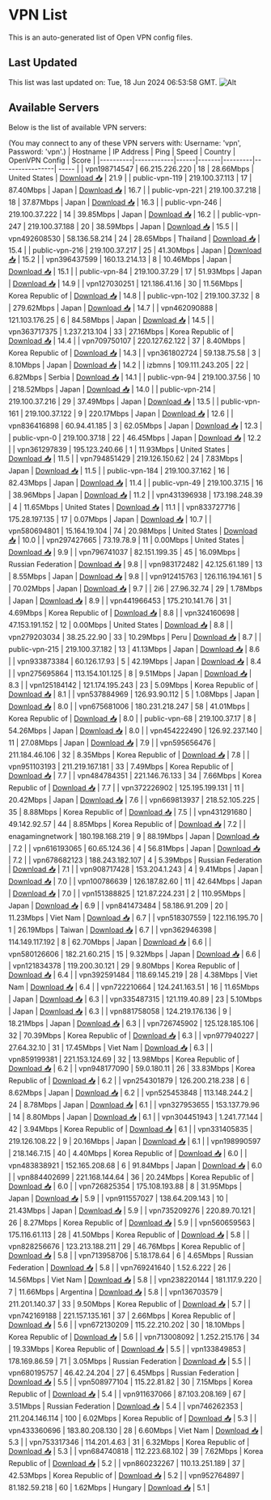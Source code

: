 # VPN List

This is an auto-generated list of Open VPN config files.

## Last Updated

This list was last updated on: Tue, 18 Jun 2024 06:53:58 GMT.
![Alt](https://repobeats.axiom.co/api/embed/186b98318ef1479477931607c1ad7d823f12451f.svg "Repobeats analytics image")

## Available Servers

Below is the list of available VPN servers:

(You may connect to any of these VPN servers with: Username: 'vpn', Password: 'vpn'.)
| Hostname | IP Address | Ping | Speed | Country | OpenVPN Config | Score |
|----------|------------|------|-------|---------|----------------| ----- |
| vpn198714547 | 66.215.226.220 | 18 | 28.66Mbps | United States | [Download 📥](./configs/server_0_US.ovpn) | 21.9 |
| public-vpn-119 | 219.100.37.113 | 17 | 87.40Mbps | Japan | [Download 📥](./configs/server_1_JP.ovpn) | 16.7 |
| public-vpn-221 | 219.100.37.218 | 18 | 37.87Mbps | Japan | [Download 📥](./configs/server_2_JP.ovpn) | 16.3 |
| public-vpn-246 | 219.100.37.222 | 14 | 39.85Mbps | Japan | [Download 📥](./configs/server_3_JP.ovpn) | 16.2 |
| public-vpn-247 | 219.100.37.188 | 20 | 38.59Mbps | Japan | [Download 📥](./configs/server_4_JP.ovpn) | 15.5 |
| vpn492608530 | 58.136.58.214 | 24 | 28.65Mbps | Thailand | [Download 📥](./configs/server_5_TH.ovpn) | 15.4 |
| public-vpn-216 | 219.100.37.217 | 25 | 41.30Mbps | Japan | [Download 📥](./configs/server_6_JP.ovpn) | 15.2 |
| vpn396437599 | 160.13.214.13 | 8 | 10.46Mbps | Japan | [Download 📥](./configs/server_7_JP.ovpn) | 15.1 |
| public-vpn-84 | 219.100.37.29 | 17 | 51.93Mbps | Japan | [Download 📥](./configs/server_8_JP.ovpn) | 14.9 |
| vpn127030251 | 121.186.41.16 | 30 | 11.56Mbps | Korea Republic of | [Download 📥](./configs/server_9_KR.ovpn) | 14.8 |
| public-vpn-102 | 219.100.37.32 | 8 | 279.62Mbps | Japan | [Download 📥](./configs/server_10_JP.ovpn) | 14.7 |
| vpn462090888 | 121.103.176.25 | 6 | 84.58Mbps | Japan | [Download 📥](./configs/server_11_JP.ovpn) | 14.5 |
| vpn363717375 | 1.237.213.104 | 33 | 27.16Mbps | Korea Republic of | [Download 📥](./configs/server_12_KR.ovpn) | 14.4 |
| vpn709750107 | 220.127.62.122 | 37 | 8.40Mbps | Korea Republic of | [Download 📥](./configs/server_13_KR.ovpn) | 14.3 |
| vpn361802724 | 59.138.75.58 | 3 | 8.10Mbps | Japan | [Download 📥](./configs/server_14_JP.ovpn) | 14.2 |
| izbmns | 109.111.243.205 | 22 | 6.82Mbps | Serbia | [Download 📥](./configs/server_15_RS.ovpn) | 14.1 |
| public-vpn-94 | 219.100.37.56 | 10 | 218.52Mbps | Japan | [Download 📥](./configs/server_16_JP.ovpn) | 14.0 |
| public-vpn-214 | 219.100.37.216 | 29 | 37.49Mbps | Japan | [Download 📥](./configs/server_17_JP.ovpn) | 13.5 |
| public-vpn-161 | 219.100.37.122 | 9 | 220.17Mbps | Japan | [Download 📥](./configs/server_18_JP.ovpn) | 12.6 |
| vpn836416898 | 60.94.41.185 | 3 | 62.05Mbps | Japan | [Download 📥](./configs/server_19_JP.ovpn) | 12.3 |
| public-vpn-0 | 219.100.37.18 | 22 | 46.45Mbps | Japan | [Download 📥](./configs/server_20_JP.ovpn) | 12.2 |
| vpn361297839 | 195.123.240.66 | 1 | 11.93Mbps | United States | [Download 📥](./configs/server_21_US.ovpn) | 11.5 |
| vpn794851429 | 219.126.150.62 | 24 | 7.83Mbps | Japan | [Download 📥](./configs/server_22_JP.ovpn) | 11.5 |
| public-vpn-184 | 219.100.37.162 | 16 | 82.43Mbps | Japan | [Download 📥](./configs/server_23_JP.ovpn) | 11.4 |
| public-vpn-49 | 219.100.37.15 | 16 | 38.96Mbps | Japan | [Download 📥](./configs/server_24_JP.ovpn) | 11.2 |
| vpn431396938 | 173.198.248.39 | 4 | 11.65Mbps | United States | [Download 📥](./configs/server_25_US.ovpn) | 11.1 |
| vpn833727716 | 175.28.197.135 | 17 | 0.07Mbps | Japan | [Download 📥](./configs/server_26_JP.ovpn) | 10.7 |
| vpn580694801 | 15.164.19.104 | 74 | 20.98Mbps | United States | [Download 📥](./configs/server_27_US.ovpn) | 10.0 |
| vpn297427665 | 73.19.78.9 | 11 | 0.00Mbps | United States | [Download 📥](./configs/server_28_US.ovpn) | 9.9 |
| vpn796741037 | 82.151.199.35 | 45 | 16.09Mbps | Russian Federation | [Download 📥](./configs/server_29_RU.ovpn) | 9.8 |
| vpn983172482 | 42.125.61.189 | 13 | 8.55Mbps | Japan | [Download 📥](./configs/server_30_JP.ovpn) | 9.8 |
| vpn912415763 | 126.116.194.161 | 5 | 70.02Mbps | Japan | [Download 📥](./configs/server_31_JP.ovpn) | 9.7 |
| 2i6 | 27.96.32.74 | 29 | 1.78Mbps | Japan | [Download 📥](./configs/server_32_JP.ovpn) | 8.9 |
| vpn441966453 | 175.210.141.76 | 31 | 4.69Mbps | Korea Republic of | [Download 📥](./configs/server_33_KR.ovpn) | 8.8 |
| vpn324160698 | 47.153.191.152 | 12 | 0.00Mbps | United States | [Download 📥](./configs/server_34_US.ovpn) | 8.8 |
| vpn279203034 | 38.25.22.90 | 33 | 10.29Mbps | Peru | [Download 📥](./configs/server_35_PE.ovpn) | 8.7 |
| public-vpn-215 | 219.100.37.182 | 13 | 41.13Mbps | Japan | [Download 📥](./configs/server_36_JP.ovpn) | 8.6 |
| vpn933873384 | 60.126.17.93 | 5 | 42.19Mbps | Japan | [Download 📥](./configs/server_37_JP.ovpn) | 8.4 |
| vpn275695864 | 113.154.101.125 | 8 | 9.51Mbps | Japan | [Download 📥](./configs/server_38_JP.ovpn) | 8.3 |
| vpn125184142 | 121.174.195.243 | 23 | 5.09Mbps | Korea Republic of | [Download 📥](./configs/server_39_KR.ovpn) | 8.1 |
| vpn537884969 | 126.93.90.112 | 5 | 1.08Mbps | Japan | [Download 📥](./configs/server_40_JP.ovpn) | 8.0 |
| vpn675681006 | 180.231.218.247 | 58 | 41.01Mbps | Korea Republic of | [Download 📥](./configs/server_41_KR.ovpn) | 8.0 |
| public-vpn-68 | 219.100.37.17 | 8 | 54.26Mbps | Japan | [Download 📥](./configs/server_42_JP.ovpn) | 8.0 |
| vpn454222490 | 126.92.237.140 | 11 | 27.08Mbps | Japan | [Download 📥](./configs/server_43_JP.ovpn) | 7.9 |
| vpn595656476 | 211.184.46.106 | 32 | 8.35Mbps | Korea Republic of | [Download 📥](./configs/server_44_KR.ovpn) | 7.8 |
| vpn951103193 | 211.219.167.181 | 33 | 7.49Mbps | Korea Republic of | [Download 📥](./configs/server_45_KR.ovpn) | 7.7 |
| vpn484784351 | 221.146.76.133 | 34 | 7.66Mbps | Korea Republic of | [Download 📥](./configs/server_46_KR.ovpn) | 7.7 |
| vpn372226902 | 125.195.199.131 | 11 | 20.42Mbps | Japan | [Download 📥](./configs/server_47_JP.ovpn) | 7.6 |
| vpn669813937 | 218.52.105.225 | 35 | 8.88Mbps | Korea Republic of | [Download 📥](./configs/server_48_KR.ovpn) | 7.5 |
| vpn431291680 | 49.142.92.57 | 44 | 8.85Mbps | Korea Republic of | [Download 📥](./configs/server_49_KR.ovpn) | 7.2 |
| enagamingnetwork | 180.198.168.219 | 9 | 88.19Mbps | Japan | [Download 📥](./configs/server_50_JP.ovpn) | 7.2 |
| vpn616193065 | 60.65.124.36 | 4 | 56.81Mbps | Japan | [Download 📥](./configs/server_51_JP.ovpn) | 7.2 |
| vpn678682123 | 188.243.182.107 | 4 | 5.39Mbps | Russian Federation | [Download 📥](./configs/server_52_RU.ovpn) | 7.1 |
| vpn908717428 | 153.204.1.243 | 4 | 9.41Mbps | Japan | [Download 📥](./configs/server_53_JP.ovpn) | 7.0 |
| vpn100786639 | 126.187.82.60 | 11 | 42.64Mbps | Japan | [Download 📥](./configs/server_54_JP.ovpn) | 7.0 |
| vpn151388825 | 121.87.224.231 | 2 | 110.95Mbps | Japan | [Download 📥](./configs/server_55_JP.ovpn) | 6.9 |
| vpn841473484 | 58.186.91.209 | 20 | 11.23Mbps | Viet Nam | [Download 📥](./configs/server_56_VN.ovpn) | 6.7 |
| vpn518307559 | 122.116.195.70 | 1 | 26.19Mbps | Taiwan | [Download 📥](./configs/server_57_TW.ovpn) | 6.7 |
| vpn362946398 | 114.149.117.192 | 8 | 62.70Mbps | Japan | [Download 📥](./configs/server_58_JP.ovpn) | 6.6 |
| vpn580126606 | 182.21.60.215 | 15 | 9.32Mbps | Japan | [Download 📥](./configs/server_59_JP.ovpn) | 6.6 |
| vpn121834378 | 119.200.30.121 | 29 | 9.80Mbps | Korea Republic of | [Download 📥](./configs/server_60_KR.ovpn) | 6.4 |
| vpn392591484 | 118.69.145.219 | 28 | 4.38Mbps | Viet Nam | [Download 📥](./configs/server_61_VN.ovpn) | 6.4 |
| vpn722210664 | 124.241.163.51 | 16 | 11.65Mbps | Japan | [Download 📥](./configs/server_62_JP.ovpn) | 6.3 |
| vpn335487315 | 121.119.40.89 | 23 | 5.10Mbps | Japan | [Download 📥](./configs/server_63_JP.ovpn) | 6.3 |
| vpn881758058 | 124.219.176.136 | 9 | 18.21Mbps | Japan | [Download 📥](./configs/server_64_JP.ovpn) | 6.3 |
| vpn726745902 | 125.128.185.106 | 32 | 70.39Mbps | Korea Republic of | [Download 📥](./configs/server_65_KR.ovpn) | 6.3 |
| vpn977940227 | 27.64.32.10 | 31 | 17.45Mbps | Viet Nam | [Download 📥](./configs/server_66_VN.ovpn) | 6.3 |
| vpn859199381 | 221.153.124.69 | 32 | 13.98Mbps | Korea Republic of | [Download 📥](./configs/server_67_KR.ovpn) | 6.2 |
| vpn948177090 | 59.0.180.11 | 26 | 33.83Mbps | Korea Republic of | [Download 📥](./configs/server_68_KR.ovpn) | 6.2 |
| vpn254301879 | 126.200.218.238 | 6 | 8.62Mbps | Japan | [Download 📥](./configs/server_69_JP.ovpn) | 6.2 |
| vpn525453848 | 113.148.244.2 | 24 | 8.78Mbps | Japan | [Download 📥](./configs/server_70_JP.ovpn) | 6.1 |
| vpn327953655 | 153.137.79.96 | 14 | 8.80Mbps | Japan | [Download 📥](./configs/server_71_JP.ovpn) | 6.1 |
| vpn304451943 | 1.241.77.144 | 42 | 3.94Mbps | Korea Republic of | [Download 📥](./configs/server_72_KR.ovpn) | 6.1 |
| vpn331405835 | 219.126.108.22 | 9 | 20.16Mbps | Japan | [Download 📥](./configs/server_73_JP.ovpn) | 6.1 |
| vpn198990597 | 218.146.7.15 | 40 | 4.40Mbps | Korea Republic of | [Download 📥](./configs/server_74_KR.ovpn) | 6.0 |
| vpn483838921 | 152.165.208.68 | 6 | 91.84Mbps | Japan | [Download 📥](./configs/server_75_JP.ovpn) | 6.0 |
| vpn884402699 | 221.168.144.64 | 36 | 20.24Mbps | Korea Republic of | [Download 📥](./configs/server_76_KR.ovpn) | 6.0 |
| vpn726825354 | 175.108.193.88 | 8 | 31.95Mbps | Japan | [Download 📥](./configs/server_77_JP.ovpn) | 5.9 |
| vpn911557027 | 138.64.209.143 | 10 | 21.43Mbps | Japan | [Download 📥](./configs/server_78_JP.ovpn) | 5.9 |
| vpn735209276 | 220.89.70.121 | 26 | 8.27Mbps | Korea Republic of | [Download 📥](./configs/server_79_KR.ovpn) | 5.9 |
| vpn560659563 | 175.116.61.113 | 28 | 41.50Mbps | Korea Republic of | [Download 📥](./configs/server_80_KR.ovpn) | 5.8 |
| vpn828256676 | 123.213.188.211 | 29 | 46.76Mbps | Korea Republic of | [Download 📥](./configs/server_81_KR.ovpn) | 5.8 |
| vpn713958706 | 5.18.178.64 | 6 | 4.65Mbps | Russian Federation | [Download 📥](./configs/server_82_RU.ovpn) | 5.8 |
| vpn769241640 | 1.52.6.222 | 26 | 14.56Mbps | Viet Nam | [Download 📥](./configs/server_83_VN.ovpn) | 5.8 |
| vpn238220144 | 181.117.9.220 | 7 | 11.66Mbps | Argentina | [Download 📥](./configs/server_84_AR.ovpn) | 5.8 |
| vpn136703579 | 211.201.140.37 | 33 | 9.50Mbps | Korea Republic of | [Download 📥](./configs/server_85_KR.ovpn) | 5.7 |
| vpn742169188 | 221.157.135.161 | 37 | 2.66Mbps | Korea Republic of | [Download 📥](./configs/server_86_KR.ovpn) | 5.6 |
| vpn672130209 | 115.22.210.202 | 30 | 18.10Mbps | Korea Republic of | [Download 📥](./configs/server_87_KR.ovpn) | 5.6 |
| vpn713008092 | 1.252.215.176 | 34 | 19.33Mbps | Korea Republic of | [Download 📥](./configs/server_88_KR.ovpn) | 5.5 |
| vpn133849853 | 178.169.86.59 | 71 | 3.05Mbps | Russian Federation | [Download 📥](./configs/server_89_RU.ovpn) | 5.5 |
| vpn680195757 | 46.42.24.204 | 27 | 6.45Mbps | Russian Federation | [Download 📥](./configs/server_90_RU.ovpn) | 5.5 |
| vpn508977104 | 115.22.81.82 | 30 | 7.15Mbps | Korea Republic of | [Download 📥](./configs/server_91_KR.ovpn) | 5.4 |
| vpn911637066 | 87.103.208.169 | 67 | 3.51Mbps | Russian Federation | [Download 📥](./configs/server_92_RU.ovpn) | 5.4 |
| vpn746262353 | 211.204.146.114 | 100 | 6.02Mbps | Korea Republic of | [Download 📥](./configs/server_93_KR.ovpn) | 5.3 |
| vpn433360696 | 183.80.208.130 | 28 | 6.60Mbps | Viet Nam | [Download 📥](./configs/server_94_VN.ovpn) | 5.3 |
| vpn753317346 | 114.201.4.63 | 31 | 6.32Mbps | Korea Republic of | [Download 📥](./configs/server_95_KR.ovpn) | 5.3 |
| vpn684740818 | 112.223.68.102 | 39 | 7.62Mbps | Korea Republic of | [Download 📥](./configs/server_96_KR.ovpn) | 5.2 |
| vpn860232267 | 110.13.251.189 | 37 | 42.53Mbps | Korea Republic of | [Download 📥](./configs/server_97_KR.ovpn) | 5.2 |
| vpn952764897 | 81.182.59.218 | 60 | 1.62Mbps | Hungary | [Download 📥](./configs/server_98_HU.ovpn) | 5.1 |
